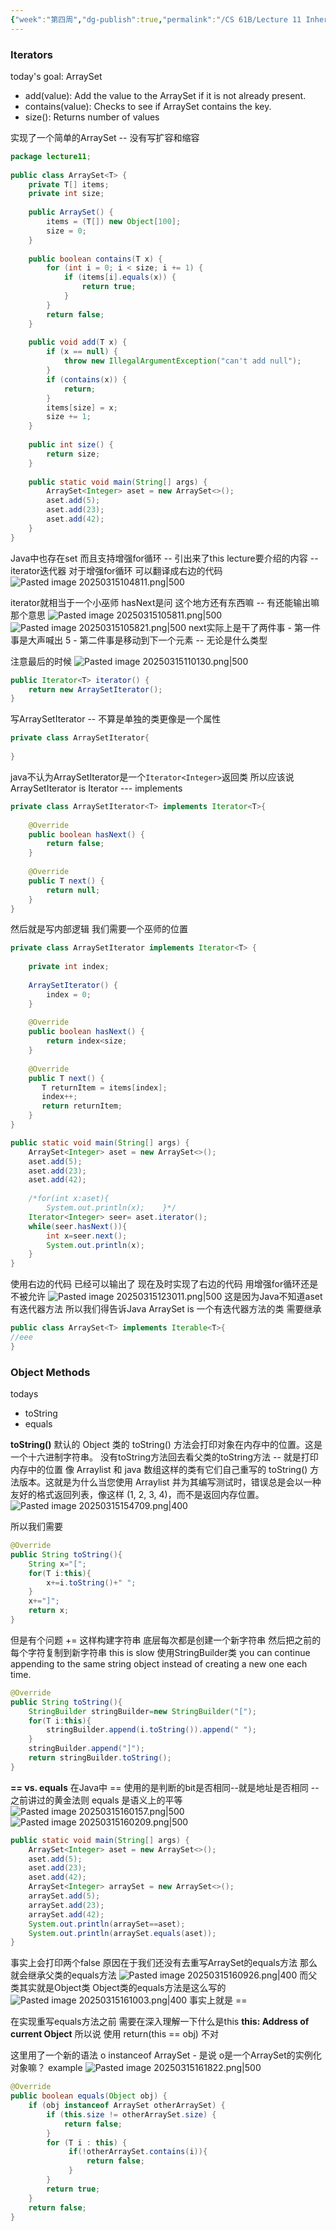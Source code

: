 ```yaml
---
{"week":"第四周","dg-publish":true,"permalink":"/CS 61B/Lecture 11 Inheritance IV Iterators, Object Methods/","dgPassFrontmatter":true,"noteIcon":"","created":"2025-03-13T14:27:44.206+08:00","updated":"2025-03-30T15:27:52.230+08:00"}
---
```



### Iterators
today's goal: ArraySet
- add(value): Add the value to the ArraySet if it is not already present.
- contains(value): Checks to see if ArraySet contains the key.
- size(): Returns number of values

实现了一个简单的ArraySet -- 没有写扩容和缩容
```java
package lecture11;  
  
public class ArraySet<T> {  
    private T[] items;  
    private int size;  
  
    public ArraySet() {  
        items = (T[]) new Object[100];  
        size = 0;  
    }  
  
    public boolean contains(T x) {  
        for (int i = 0; i < size; i += 1) {  
            if (items[i].equals(x)) {  
                return true;  
            }  
        }  
        return false;  
    }  
  
    public void add(T x) {  
        if (x == null) {  
            throw new IllegalArgumentException("can't add null");  
        }  
        if (contains(x)) {  
            return;  
        }  
        items[size] = x;  
        size += 1;  
    }  
  
    public int size() {  
        return size;  
    }  
  
    public static void main(String[] args) {  
        ArraySet<Integer> aset = new ArraySet<>();  
        aset.add(5);  
        aset.add(23);  
        aset.add(42);  
    }  
}
```

Java中也存在set  而且支持增强for循环 -- 引出来了this lecture要介绍的内容  -- iterator迭代器
对于增强for循环 可以翻译成右边的代码
![Pasted image 20250315104811.png|500](/img/user/accessory/Pasted%20image%2020250315104811.png)

iterator就相当于一个小巫师
hasNext是问 这个地方还有东西嘛 -- 有还能输出嘛那个意思
![Pasted image 20250315105811.png|500](/img/user/accessory/Pasted%20image%2020250315105811.png)
![Pasted image 20250315105821.png|500](/img/user/accessory/Pasted%20image%2020250315105821.png)
next实际上是干了两件事
	- 第一件事是大声喊出 5
	- 第二件事是移动到下一个元素 -- 无论是什么类型

注意最后的时候
![Pasted image 20250315110130.png|500](/img/user/accessory/Pasted%20image%2020250315110130.png)


```java
public Iterator<T> iterator() {  
    return new ArraySetIterator();  
}
```

写ArraySetIterator -- 不算是单独的类更像是一个属性
```java
private class ArraySetIterator{  
  
}
```
java不认为ArraySetIterator是一个`Iterator<Integer>`返回类 
所以应该说 ArraySetIterator is Iterator --- implements
```java
private class ArraySetIterator<T> implements Iterator<T>{  
  
    @Override  
    public boolean hasNext() {  
        return false;  
    }  
  
    @Override  
    public T next() {  
        return null;  
    }  
}
```
然后就是写内部逻辑
我们需要一个巫师的位置
```java
private class ArraySetIterator implements Iterator<T> {  
  
    private int index;  
  
    ArraySetIterator() {  
        index = 0;  
    }  
  
    @Override  
    public boolean hasNext() {  
        return index<size;  
    }  
  
    @Override  
    public T next() {  
       T returnItem = items[index];  
       index++;  
       return returnItem;  
    }  
}
```

```java
public static void main(String[] args) {  
    ArraySet<Integer> aset = new ArraySet<>();  
    aset.add(5);  
    aset.add(23);  
    aset.add(42);  
  
    /*for(int x:aset){  
        System.out.println(x);    }*/  
    Iterator<Integer> seer= aset.iterator();  
    while(seer.hasNext()){  
        int x=seer.next();  
        System.out.println(x);  
    }  
}
```
使用右边的代码 已经可以输出了
现在及时实现了右边的代码  用增强for循环还是不被允许
![Pasted image 20250315123011.png|500](/img/user/accessory/Pasted%20image%2020250315123011.png)
这是因为Java不知道aset有迭代器方法
所以我们得告诉Java   ArraySet is 一个有迭代器方法的类
需要继承
```java
public class ArraySet<T> implements Iterable<T>{
//eee
}
```

### Object Methods
todays
- toString
- equals

**toString()**
默认的 Object 类的 toString() 方法会打印对象在内存中的位置。这是一个十六进制字符串。
没有toString方法回去看父类的toString方法 -- 就是打印内存中的位置
像 Arraylist 和 java 数组这样的类有它们自己重写的 toString() 方法版本。这就是为什么当您使用 Arraylist 并为其编写测试时，错误总是会以一种友好的格式返回列表，像这样 (1, 2, 3, 4)，而不是返回内存位置。
![Pasted image 20250315154709.png|400](/img/user/accessory/Pasted%20image%2020250315154709.png)

所以我们需要
```java
@Override  
public String toString(){  
    String x="[";  
    for(T i:this){  
        x+=i.toString()+" ";  
    }  
    x+="]";  
    return x;  
}
```
但是有个问题 += 这样构建字符串 底层每次都是创建一个新字符串 然后把之前的每个字符复制到新字符串  this is slow
使用StringBuilder类 you can continue appending to the same string object instead of creating a new one each time.
```java
@Override  
public String toString(){  
    StringBuilder stringBuilder=new StringBuilder("[");  
    for(T i:this){  
        stringBuilder.append(i.toString()).append(" ");  
    }  
    stringBuilder.append("]");  
    return stringBuilder.toString();  
}
```

**== vs. equals**
在Java中 == 使用的是判断的bit是否相同--就是地址是否相同 -- 之前讲过的黄金法则
equals 是语义上的平等 
![Pasted image 20250315160157.png|500](/img/user/accessory/Pasted%20image%2020250315160157.png)
![Pasted image 20250315160209.png|500](/img/user/accessory/Pasted%20image%2020250315160209.png)


```java
public static void main(String[] args) {  
    ArraySet<Integer> aset = new ArraySet<>();  
    aset.add(5);  
    aset.add(23);  
    aset.add(42);
    ArraySet<Integer> arraySet = new ArraySet<>();  
    arraySet.add(5);  
    arraySet.add(23);  
    arraySet.add(42);  
    System.out.println(arraySet==aset);  
    System.out.println(arraySet.equals(aset));  
}
```
事实上会打印两个false
原因在于我们还没有去重写ArraySet的equals方法  那么就会继承父类的equals方法
![Pasted image 20250315160926.png|400](/img/user/accessory/Pasted%20image%2020250315160926.png)
而父类其实就是Object类  Object类的equals方法是这么写的
![Pasted image 20250315161003.png|400](/img/user/accessory/Pasted%20image%2020250315161003.png)
事实上就是 ==

在实现重写equals方法之前 需要在深入理解一下什么是this
**this: Address of current Object**
所以说  使用 return(this == obj) 不对

这里用了一个新的语法 o instanceof ArraySet  -  是说 o是一个ArraySet的实例化对象嘛？
example
![Pasted image 20250315161822.png|500](/img/user/accessory/Pasted%20image%2020250315161822.png)
```java
@Override  
public boolean equals(Object obj) {  
    if (obj instanceof ArraySet otherArraySet) {  
        if (this.size != otherArraySet.size) {  
            return false;  
        }  
        for (T i : this) {  
             if(!otherArraySet.contains(i)){  
                 return false;  
             }  
        }  
        return true;  
    }  
    return false;  
}
```

